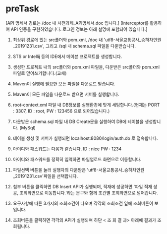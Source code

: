 # preTask

[API 명세서 경로는 /doc 내 사전과제_API명세서.doc 입니다.]
[Interceptor를 활용하여 API 인증을 구현하였습니다. 로그인 정보는 아래 설명에 포함되어 있습니다.]

1. 최상위 경로에 있는 src폴더와 pom.xml, /doc 내 'utf8-서울교통공사_승하차인원_20191231.csv', 그리고 /sql 내 schema.sql 파일을 다운받습니다. 
   
   
2. STS or Intellij 등의 IDE에서 메이븐 프로젝트를 생성합니다.

3. 생성한 프로젝트 내의 src폴더와 pom.xml 파일을, 다운받은 src폴더와 pom.xml 파일로 덮어쓰기합니다.(교체)

4. Maven이 실행에 필요한 모든 파일을 다운로드 받습니다.

5. Maven이 모든 파일을 다운로드 받으면 서버를 실행합니다.

6. root-context.xml 파일 내 DB정보를 실행환경에 맞게 세팅합니다.(현재는 PORT : 3307, ID : root, PW : 123456 으로 되어있습니다.) 

7. 다운받은 schema.sql 파일 내 DB Create문을 실행하여 DB에 테이블을 생성합니다. (MySql)

8. 테이블 생성 및 서버가 실행되면 localhost:8080/login/auth.do 로 접속합니다.

9. 아이디와 패스워드는 다음과 같습니다.
   ID : nice
   PW : 1234
   
10. 아이디와 패스워드를 정확히 입력하면 파일업로드 화면으로 이동합니다.

11. 파일선택 버튼을 눌러 실행자의 다운받은 'utf8-서울교통공사_승하차인원_20191231.csv'파일을 선택합니다.

12. 첨부 버튼을 클릭하면 DB Insert API가 실행되며, 적재에 성공하면
    '파일 적재 성공, 조회화면으로 이동합니다.'라는 문구와 함께 조건별 조회화면으로 넘어갑니다.
    
13. 요구사항에 따른 3가지의 조회조건이 나오며 각각의 조회조건 옆에 조회버튼이 보입니다.

14. 조회버튼을 클릭하면 각각의 API가 실행되며 하단 < 조 회 결 과> 아래에 결과가 조회됩니다.
